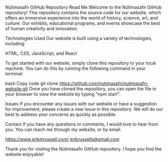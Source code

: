 Nútímasafn GitHub Repository Read Me
Welcome to the Nútímasafn GitHub repository! This repository contains the source code for our website, which offers an immersive experience into the world of history, science, art, and culture. Our exhibits, educational programs, and events showcase the best of human creativity and innovation.

Technologies Used
Our website is built using a variety of technologies, including:

HTML,
CSS,
JavaScript, and 
React

To get started with our website, simply clone this repository to your local machine. You can do this by running the following command in your terminal:

bash
Copy code
git clone https://github.com/nutimasafn/nutimasafn-website.git
Once you have cloned the repository, you can open the file in your browser to view the website by typing "npm start".

Issues
If you encounter any issues with our website or have a suggestion for improvement, please create a new issue in this repository. We will do our best to address your concerns as quickly as possible.

Contact
If you have any questions or comments, I would love to hear from you. You can reach me through my website, or by email. 

https://www.erikmrussell.com/
erikrussells@gmail.com

Thank you for visiting the Nútímasafn GitHub repository. I hope you find the website enjoyable!
